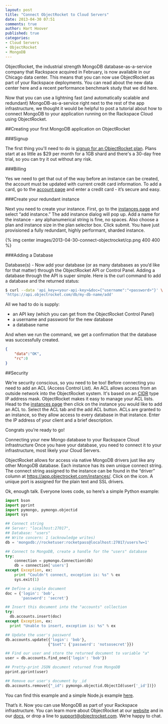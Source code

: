 ```yaml
---
layout: post
title: "Connect ObjectRocket to Cloud Servers"
date: 2013-04-30 07:51
comments: true
author: Hart Hoover
published: true
categories: 
- Cloud Servers
- ObjectRocket
- MongoDB
---
```

ObjectRocket, the industrial strength MongoDB database-as-a-service company that Rackspace acquired in February, is now available in our Chicago data center. This means that you can now use ObjectRocket as part of your Rackspace deployments. You can read about the new data center here and a recent performance benchmark study that we did here.

Now that you can use a lightning fast (and automatically scalable and redundant) MongoDB-as-a-service right next to the rest of the app infrastructure, we thought it would be helpful to post a tutorial about how to connect MongoDB to your application running on the Rackspace Cloud using ObjectRocket.

##Creating your first MongoDB application on ObjectRocket

###Signup

The first thing you'll need to do is [signup for an ObjectRocket plan](http://www.objectrocket.com/pricing). Plans start at as little as $29 per month for a 1GB shard and there's a 30-day free trial, so you can try it out without any risk.

###Billing

Yes we need to get that out of the way before an instance can be created, the account must be updated with current credit card information. To add a card, go to the [account page](https://app.objectrocket.com/account) and enter a credit card - it’s secure and easy.

###Create your redundant instance

Next you need to create your instance. First, go to the [instances page](https://app.objectrocket.com/instances) and select “add instance.” The add instance dialog will pop up. Add a name for the instance - any alphanumerical string is fine, no spaces. Also choose a plan and instance size in the plan selector box. Click submit. You have just provisioned a fully redundant, highly performant, sharded instance.

{% img center images/2013-04-30-connect-objectrocket/cp.png 400 400 %}

###Adding a Database

Database(s) - Now add your database (or as many databases as you’d like for that matter) through the ObjectRocket API or Control Panel. Adding a database through the API is super simple. Here is the curl command to add a database and the returned status:

```bash
$ curl --data 'api_key=<your-api-key>&doc={"username":"<password>"}' \
'https://api.objectrocket.com/db/my-db-name/add'
```

All we had to do is supply:

* an API key (which you can get from the ObjectRocket Control Panel)
* a username and password for the new database 
* a database name


And when we run the command, we get a confirmation that the database was successfully created.

```json
{
    "data":"OK", 
    "rc":0
}
```

##Security

We’re security conscious, so you need to be too! Before connecting you need to add an ACL (Access Control List). An ACL allows access from an outside network into the ObjectRocket system. It's based on an [CIDR](http://en.wikipedia.org/wiki/Classless_Inter-Domain_Routing) type IP address mask. ObjectRocket makes it easy to manage your ACL lists. Head to the [instances page](https://app.objectrocket.com/instances) then click on the instance you would like to add an ACL to. Select the ACL tab and the add ACL button. ACLs are granted to an instance, so they allow access to every database in that instance. Enter the IP address of your client and a brief description.

Congrats you’re ready to go!

Connecting your new Mongo database to your Rackspace Cloud infrastructure
Once you have your database, you need to connect it to your infrastructure, most likely your Cloud Servers.  

ObjectRocket allows for access via native MongoDB drivers just like any other MongoDB database. Each instance has its own unique connect string. The connect string assigned to the instance can be found in the “driver” column at <https://app.objectrocket.com/instances/>. Click on the icon. A unique port is assigned for the plain text and SSL drivers.    

Ok, enough talk. Everyone loves code, so here’s a simple Python example:

```python
import bson
import pprint
import pymongo, pymongo.objectid
import sys

## Connect string 
## Server: "localhost:27017", 
## Database: "users"
## Write concern: 1 (acknowledge writes)
db = 'mongodb://rocketuser:rocketpass@localhost:27017/users?w=1'

## Connect to MongoDB, create a handle for the "users" database
try:
    connection = pymongo.Connection(db)
    db = connection['users']
except Exception, ex:
    print "Couldn't connect, exception is: %s" % ex
    sys.exit(1)

## Define a simple document
doc = {'login': 'bob', 
       'password': 'secret'}

## Insert this document into the "accounts" collection
try:
  db.accounts.insert(doc)
except Exception, ex:
  print "Unable to insert, exception is: %s" % ex

## Update the user's password
db.accounts.update({'login': 'bob'}, 
                   {"$set": {'password': 'notsosecret'}})

## Find our user and store the returned document to variable "a"
user = db.accounts.find_one({'login': 'bob'})

## Pretty-print JSON document returned from MongoDB
pprint.pprint(user)

## Remove our user's document by _id
db.accounts.remove({"_id": pymongo.objectid.ObjectId(user['_id'])})
```

You can find this example and a simple Node.js example [here](http://docs.objectrocket.com/native).
 
That’s it. Now you can use MongoDB as part of your Rackspace infrastructure. You can learn more about ObjectRocket at our [website](http://www.objectrocket.com) and in our [docs](http://docs.objectrocket.com), or drop a line to <support@objectrocket.com>. We’re happy to chat.
